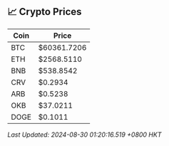 ## 📈 Crypto Prices

| Coin | Price |
| ---- | ----- |
| BTC | $60361.7206 |
| ETH | $2568.5110 |
| BNB | $538.8542 |
| CRV | $0.2934 |
| ARB | $0.5238 |
| OKB | $37.0211 |
| DOGE | $0.1011 |

_Last Updated: 2024-08-30 01:20:16.519 +0800 HKT_